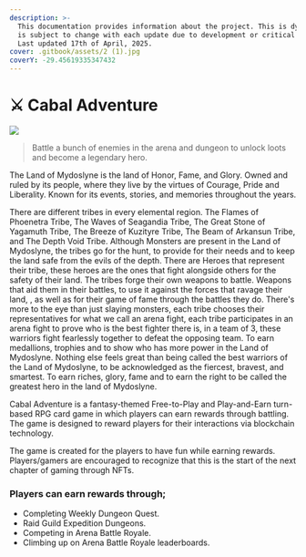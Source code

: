 ```yaml
---
description: >-
  This documentation provides information about the project. This is dynamic and
  is subject to change with each update due to development or critical events.
  Last updated 17th of April, 2025.
cover: .gitbook/assets/2 (1).jpg
coverY: -29.45619335347432
---
```


# ⚔ Cabal Adventure



![](.gitbook/assets/Banner\_-Med.jpg)

> Battle a bunch of enemies in the arena and dungeon to unlock loots and become a legendary hero.

The Land of Mydoslyne is the land of Honor, Fame, and Glory. Owned and ruled by its people, where they live by the virtues of Courage, Pride and Liberality. Known for its events, stories, and memories throughout the years.&#x20;

There are different tribes in every elemental region. The Flames of Phoenetra Tribe, The Waves of Seagandia Tribe, The Great Stone of Yagamuth Tribe, The Breeze of Kuzityre Tribe, The Beam of Arkansun Tribe, and The Depth Void Tribe. Although Monsters are present in the Land of Mydoslyne, the tribes go for the hunt, to provide for their needs and to keep the land safe from the evils of the depth. There are Heroes that represent their tribe, these heroes are the ones that fight alongside others for the safety of their land. The tribes forge their own weapons to battle. Weapons that aid them in their battles, to use it against the forces that ravage their land, , as well as for their game of fame through the battles they do. There's more to the eye than just slaying monsters, each tribe chooses their representatives for what we call an arena fight, each tribe participates in an arena fight to prove who is the best fighter there is, in a team of 3, these warriors fight fearlessly together to defeat the opposing team. To earn medallions, trophies and to show who has more power in the Land of Mydoslyne. Nothing else feels great than being called the best warriors of the Land of Mydoslyne, to be acknowledged as the fiercest, bravest, and smartest. To earn riches, glory, fame and to earn the right to be called the greatest hero in the land of Mydoslyne.

Cabal Adventure is a fantasy-themed Free-to-Play and Play-and-Earn turn-based RPG card game in which players can earn rewards through battling. The game is designed to reward players for their interactions via blockchain technology.

The game is created for the players to have fun while earning rewards. Players/gamers are encouraged to recognize that this is the start of the next chapter of gaming through NFTs.



### Players can earn rewards through;

* Completing Weekly Dungeon Quest.
* Raid Guild Expedition Dungeons.
* Competing in Arena Battle Royale.
* Climbing up on Arena Battle Royale leaderboards.
